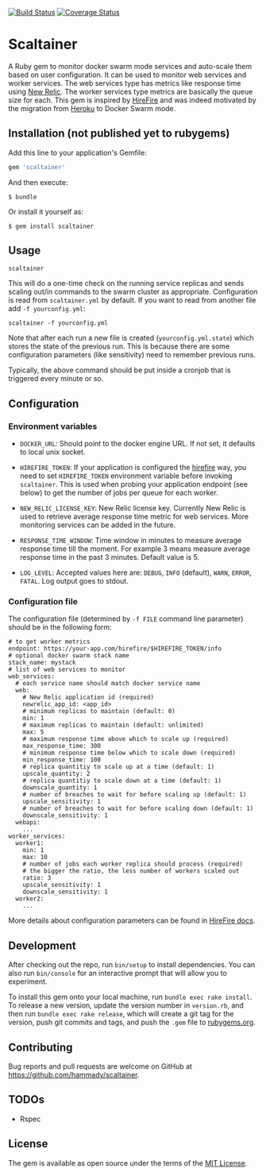 [![Build Status](https://travis-ci.org/hammady/scaltainer.svg?branch=master)](https://travis-ci.org/hammady/scaltainer)
[![Coverage Status](https://coveralls.io/repos/github/hammady/scaltainer/badge.svg?branch=master)](https://coveralls.io/github/hammady/scaltainer?branch=master)

# Scaltainer

A Ruby gem to monitor docker swarm mode services and auto-scale them based on user configuration.
It can be used to monitor web services and worker services. The web services type has metrics like response time using [New Relic](https://newrelic.com/). The worker services type metrics are basically the queue size for each.
This gem is inspired by [HireFire](https://manager.hirefire.io/) and was indeed motivated by the migration
from [Heroku](https://www.heroku.com/) to Docker Swarm mode.

## Installation (not published yet to rubygems)

Add this line to your application's Gemfile:

```ruby
gem 'scaltainer'
```

And then execute:

    $ bundle

Or install it yourself as:

    $ gem install scaltainer

## Usage

    scaltainer

This will do a one-time check on the running service replicas and sends scaling out/in commands to the swarm cluster as appropriate.
Configuration is read from `scaltainer.yml` by default. If you want to read from another file add `-f yourconfig.yml`:

    scaltainer -f yourconfig.yml

Note that after each run a new file is created (`yourconfig.yml.state`) which stores the state of the previous run.
This is because there are some configuration parameters (like sensitivity) need to
remember previous runs.

Typically, the above command should be put inside a cronjob that is triggered every minute or so.

## Configuration

### Environment variables

- `DOCKER_URL`: Should point to the docker engine URL.
If not set, it defaults to local unix socket.

- `HIREFIRE_TOKEN`: If your application is configured the
[hirefire](https://help.hirefire.io/guides/hirefire/job-queue-any-programming-language) way, you need to
set `HIREFIRE_TOKEN` environment variable before invoking
`scaltainer`. This is used when probing your application
endpoint (see below) to get the number of jobs per queue
for each worker.

- `NEW_RELIC_LICENSE_KEY`: New Relic license key. Currently New Relic
is used to retrieve average response time metric for web services.
More monitoring services can be added in the future.
- `RESPONSE_TIME_WINDOW`: Time window in minutes to measure
average response time till the moment. For example 3 means
measure average response time in the past 3 minutes. Default value is 5.

- `LOG_LEVEL`: Accepted values here are: `DEBUG`, `INFO` (default), `WARN`, `ERROR`, `FATAL`.
Log output goes to stdout.

### Configuration file

The configuration file (determined by `-f FILE` command line parameter) should be in the following form:

    # to get worker metrics
    endpoint: https://your-app.com/hirefire/$HIREFIRE_TOKEN/info
    # optional docker swarm stack name
    stack_name: mystack
    # list of web services to monitor
    web_services:
      # each service name should match docker service name
      web:
        # New Relic application id (required)
        newrelic_app_id: <app_id>
        # minimum replicas to maintain (default: 0)
        min: 1
        # maximum replicas to maintain (default: unlimited)
        max: 5
        # maximum response time above which to scale up (required)
        max_response_time: 300
        # minimum response time below which to scale down (required)
        min_response_time: 100
        # replica quantitiy to scale up at a time (default: 1)
        upscale_quantity: 2
        # replica quantitiy to scale down at a time (default: 1)
        downscale_quantity: 1
        # number of breaches to wait for before scaling up (default: 1)
        upscale_sensitivity: 1
        # number of breaches to wait for before scaling down (default: 1)
        downscale_sensitivity: 1
      webapi:
        ...
    worker_services:
      worker1:
        min: 1
        max: 10
        # number of jobs each worker replica should process (required)
        # the bigger the ratio, the less number of workers scaled out
        ratio: 3
        upscale_sensitivity: 1
        downscale_sensitivity: 1
      worker2:
        ...

More details about configuration parameters can be found in [HireFire docs](https://help.hirefire.io/guides).

## Development

After checking out the repo, run `bin/setup` to install dependencies. You can also run `bin/console` for an interactive prompt that will allow you to experiment.

To install this gem onto your local machine, run `bundle exec rake install`. To release a new version, update the version number in `version.rb`, and then run `bundle exec rake release`, which will create a git tag for the version, push git commits and tags, and push the `.gem` file to [rubygems.org](https://rubygems.org).

## Contributing

Bug reports and pull requests are welcome on GitHub at https://github.com/hammady/scaltainer.

## TODOs

- Rspec

## License

The gem is available as open source under the terms of the [MIT License](http://opensource.org/licenses/MIT).
